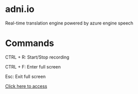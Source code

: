 # adni.io
Real-time translation engine powered by azure engine speech

# Commands
CTRL + R: Start/Stop recording

CTRL + F: Enter full screen

Esc: Exit full screen

<a href="https://jmnis.github.io/adni.io/" target="_blank">Click here to access</a>
